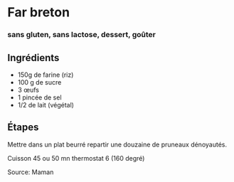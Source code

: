 # Far breton 
### sans gluten, sans lactose, dessert, goûter

## Ingrédients

- 150g de farine (riz)
- 100 g de sucre 
- 3 œufs
- 1 pincée de sel 
- 1/2 de lait (végétal)

## Étapes

Mettre dans un plat beurré repartir une douzaine de pruneaux dénoyautés.

Cuisson 45 ou 50 mn thermostat 6 (160 degré)

Source: Maman
